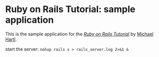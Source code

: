 # Ruby on Rails Tutorial: sample application

This is the sample application for
the [*Ruby on Rails Tutorial*](http://railstutorial.org/)
by [Michael Hartl](http://michaelhartl.com/).

start the server: `nohup rails s > rails_server.log 2>&1 &`
